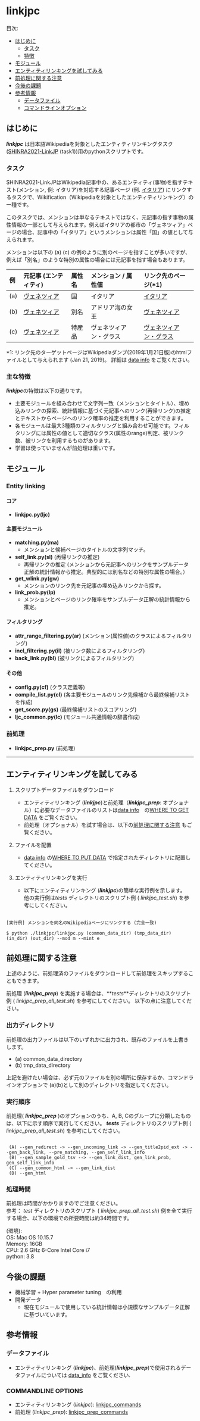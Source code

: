 # linkjpc

目次:
- [はじめに](#はじめに)
  - [タスク](#タスク)
  - [特徴](#特徴)
- [モジュール](#モジュール)
- [エンティティリンキングを試してみる](#エンティティリンキングを試してみる)
- [前処理に関する注意](#前処理に関する注意)
- [今後の課題](#今後の課題)
- [参考情報](#参考情報)
  - [データファイル](#データファイル)
  - [コマンドラインオプション](#コマンドラインオプション)

## はじめに

**_linkjpc_** は日本語Wikipediaを対象としたエンティティリンキングタスク([SHINRA2021-LinkJP](http://shinra-project.info/shinra2021linkjp/) (task1))用のpythonスクリプトです。

### タスク

SHINRA2021-LinkJPはWikipedia記事中の、あるエンティティ(事物)を指すテキスト(メンション, 例: イタリア)を対応する記事ページ (例. [イタリア](https://ja.wikipedia.org/wiki/%E3%82%A4%E3%82%BF%E3%83%AA%E3%82%A2)) にリンクするタスクで、Wikification（Wikipediaを対象としたエンティティリンキング）の一種です。

このタスクでは、メンションは単なるテキストではなく、元記事の指す事物の属性情報の一部として与えられます。例えばイタリアの都市の「ヴェネツィア」ページの場合、記事中の「イタリア」というメンションは属性「国」の値として与えられます。

メンションは以下の (a) (c) の例のように別のページを指すことが多いですが、例えば「別名」のような特別の属性の場合には元記事を指す場合もあります。

例 |元記事 (エンティティ) | 属性名|メンション / 属性値 | リンク先のページ(*1)
:----------------|:------|:---------------|:---------|:----
(a) |[ヴェネツィア](https://ja.wikipedia.org/wiki/?curid=30053) | 国| イタリア |[イタリア](https://ja.wikipedia.org/wiki/%E3%82%A4%E3%82%BF%E3%83%AA%E3%82%A2) 
(b) |[ヴェネツィア](https://ja.wikipedia.org/wiki/%E3%83%B4%E3%82%A7%E3%83%8D%E3%83%84%E3%82%A3%E3%82%A2) | 別名 | アドリア海の女王 |[ヴェネツィア](https://ja.wikipedia.org/wiki/%E3%83%B4%E3%82%A7%E3%83%8D%E3%83%84%E3%82%A3%E3%82%A2)
(c) |[ヴェネツィア](https://ja.wikipedia.org/wiki/%E3%83%B4%E3%82%A7%E3%83%8D%E3%83%84%E3%82%A3%E3%82%A2) | 特産品 | ヴェネツィアン・グラス |[ヴェネツィアン・グラス](https://ja.wikipedia.org/wiki/%E3%83%B4%E3%82%A7%E3%83%8D%E3%83%84%E3%82%A3%E3%82%A2%E3%83%B3%E3%83%BB%E3%82%B0%E3%83%A9%E3%82%B9)

*1: リンク先のターゲットページはWikipediaダンプ(2019年1月21日版)のhtmlファイルとして与えられます (Jan 21, 2019)。
詳細は [data info](https://github.com/nomotom/linkjpc/blob/master/docs/data_info.md#)  をご覧ください。

### 主な特徴 

***linkjpc***の特徴は以下の通りです。

- 主要モジュールを組み合わせて文字列一致（メンションとタイトル）、埋め込みリンクの探索、統計情報に基づく元記事へのリンク(再帰リンク)の推定とテキストからページへのリンク確率の推定を利用することができます。
- 各モジュールは最大3種類のフィルタリングと組み合わせ可能です。フィルタリングには属性の値として適切なクラス(属性のrange)判定、被リンク数、被リンクを利用するものがあります。
- 学習は使っていませんが前処理は重いです。

## モジュール
### Entity linking
#### コア
- **linkjpc.py(ljc)**
#### 主要モジュール
- **matching.py(ma)** 
   - メンションと候補ページのタイトルの文字列マッチ。
- **self_link.py(sl)** (再帰リンクの推定)
   - 再帰リンクの推定 (メンションから元記事へのリンクをサンプルデータ正解の統計情報から推定。典型的には別名などの特別な属性の場合。）
- **get_wlink.py(gw)** 
   - メンションのリンク先を元記事の埋め込みリンクから探す。
- **link_prob.py(lp)** 
   - メンションとページのリンク確率をサンプルデータ正解の統計情報から推定。

#### フィルタリング 
- **attr_range_filtering.py(ar)** (メンション(属性値)のクラスによるフィルタリング)
- **incl_filtering.py(il)** (被リンク数によるフィルタリング)
- **back_link.py(bl)** (被リンクによるフィルタリング)

#### その他
- **config.py(cf)** (クラス定義等)
- **compile_list.py(cl)** (各主要モジュールのリンク先候補から最終候補リストを作成)
- **get_score.py(gs)** (最終候補リストのスコアリング)
- **ljc_common.py(lc)** (モジュール共通情報の辞書作成)

### 前処理
- **linkjpc_prep.py** (前処理)

-----------------

## エンティティリンキングを試してみる

1) スクリプトデータファイルをダウンロード 
   - エンティティリンキング (**_linkjpc_**)と前処理（**_linkjpc_prep_**: オプショナル）に必要なデータファイルのリストは[data info](https://github.com/nomotom/linkjpc/blob/master/docs/data_info.md)　の[WHERE TO GET DATA](https://github.com/nomotom/linkjpc/blob/master/docs/data_info.md#where-to-get-data) をご覧ください。 
   - 前処理（オプショナル）を試す場合は、以下の[前処理に関する注意](#前処理に関する注意) もご覧ください。

2) ファイルを配置
   - [data info](https://github.com/nomotom/linkjpc/blob/master/docs/data_info.md) の[WHERE TO PUT DATA](https://github.com/nomotom/linkjpc/blob/master/docs/data_info.md#where-to-put-data) で指定されたディレクトリに配置してください。

3) エンティティリンキングを実行  
   - 以下にエンティティリンキング (**_linkjpc_**)の簡単な実行例を示します。<BR>他の実行例は*tests* ディレクトリのスクリプト例 ( _linkjpc_test.sh_) を参考にしてください。
   
```

[実行例] メンションを同名のWikipediaページにリンクする (完全一致)

$ python ./linkjpc/linkjpc.py (common_data_dir) (tmp_data_dir) (in_dir) (out_dir) --mod m --mint e

```

## 前処理に関する注意

上述のように、前処理済のファイルをダウンロードして前処理をスキップすることもできます。

前処理 (**_linkjpc_prep_**) を実施する場合は、**_tests_**ディレクトリのスクリプト例 ( _linkjpc_prep_all_test.sh_) を参考にしてください。
以下の点に注意してください。

### 出力ディレクトリ

前処理の出力ファイルは以下のいずれかに出力され、既存のファイルを上書きします。
- (a) common_data_directory
- (b) tmp_data_directory

上記を避けたい場合は、必ず元のファイルを別の場所に保存するか、コマンドラインオプションで (a)(b)として別のディレクトリを指定してください。

### 実行順序

前処理( _**linkjpc_prep**_ )のオプションのうち、A, B, Cのグループに分類したものは、以下に示す順序で実行してください。 **_tests_** ディレクトリのスクリプト例
 ( _linkjpc_prep_all_test.sh_) を参考にしてください。
```

 (A) --gen_redirect -> --gen_incoming_link -> --gen_title2pid_ext -> --gen_back_link, --pre_matching, --gen_self_link_info 
 (B) --gen_sample_gold_tsv --> --gen_link_dist, gen_link_prob, gen_self_link_info
 (C) --gen_common_html -> --gen_link_dist
 (D) --gen_html
```
### 処理時間

前処理は時間がかかりますのでご注意ください。  
参考： _test_ ディレクトリのスクリプト ( _linkjpc_prep_all_test.sh_) 例を全て実行する場合、以下の環境での所要時間は約34時間です。

(環境):  
OS: Mac OS 10.15.7  
Memory: 16GB  
CPU: 2.6 GHz 6-Core Intel Core i7  
python: 3.8 

## 今後の課題

- 機械学習 + Hyper parameter tuning　の利用
- 開発データ
  - 現在モジュールで使用している統計情報は小規模なサンプルデータ正解に基づいています。
  
## 参考情報

### データファイル

  - エンティティリンキング (**_linkjpc_**)、前処理(**_linkjpc_prep_**)で使用されるデータファイルについては [data_info](https://github.com/nomotom/linkjpc/blob/master/docs/data_info.md) をご覧ください.

### COMMANDLINE OPTIONS
  - エンティティリンキング (_linkjpc_):  [linkjpc_commands](https://github.com/nomotom/linkjpc/blob/master/docs/linkjpc_commands)
  - 前処理 (_linkjpc_prep_):  [linkjpc_prep_commands](https://github.com/nomotom/linkjpc/blob/master/docs/linkjpc_prep_commands)
 
